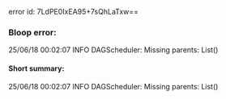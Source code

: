 error id: 7LdPE0IxEA95+7sQhLaTxw==
### Bloop error:

25/06/18 00:02:07 INFO DAGScheduler: Missing parents: List()
#### Short summary: 

25/06/18 00:02:07 INFO DAGScheduler: Missing parents: List()